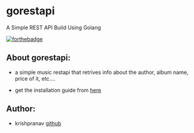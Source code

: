 # gorestapi
A Simple REST API Build Using Golang

[![forthebadge](https://forthebadge.com/images/badges/made-with-go.svg)](https://forthebadge.com)

## About gorestapi:
- a simple music restapi that retrives info about the author, album name, price of it, etc....

- get the installation guide from [here](https://github.com/krishpranav/gorestapi/blob/master/docs/buildguide.md)

## Author:
- krishpranav [github](https://github.com/krishpranav)
